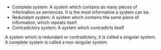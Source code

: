- Complete system: A system which contains as many pieces of information as sentences. It is the most informative a system can be.
- Redundant system: A system which contains the same piece of information, which repeats itself.
- Contradictory system: A system which contradicts itself

A system which is redundant or contradictory, it is called a singular system. A complete system is called a non-singular system.
